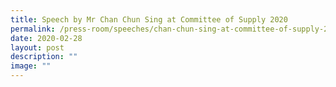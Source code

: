 ```yaml
---
title: Speech by Mr Chan Chun Sing at Committee of Supply 2020
permalink: /press-room/speeches/chan-chun-sing-at-committee-of-supply-2020/
date: 2020-02-28
layout: post
description: ""
image: ""
---
```

